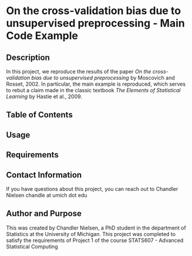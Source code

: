 # On the cross-validation bias due to unsupervised preprocessing - Main Code Example

## Description

In this project, we reproduce the results of the paper *On the cross-validation bias due to unsupervised preprocessing* by Moscovich and Rosset, 2002. In particular, the main example is reproduced, which serves to rebut a claim made in the classic textbook *The Elements of Statistical Learning* by Hastie et al., 2009.

## Table of Contents



## Usage



## Requirements


## Contact Information

If you have questions about this project, you can reach out to Chandler Nielsen chandle at umich dot edu

## Author and Purpose

This was created by Chandler Nielsen, a PhD student in the department of Statistics at the University of Michigan. This project was completed to satisfy the requirements of Project 1 of the course STATS607 - Advanced Statistical Computing
